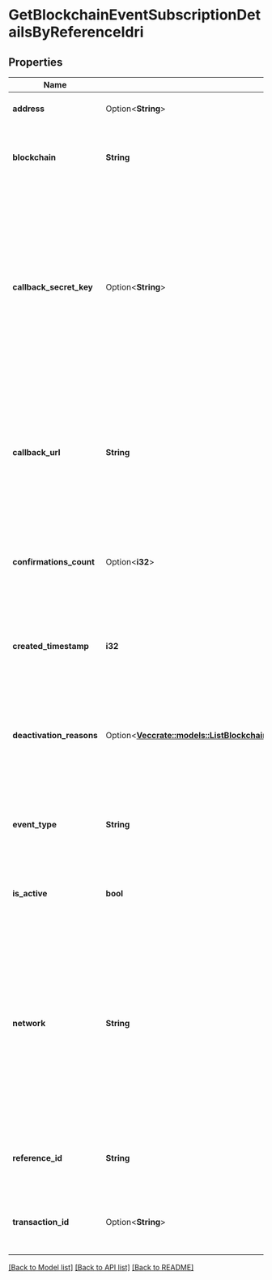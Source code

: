 # GetBlockchainEventSubscriptionDetailsByReferenceIdri

## Properties

Name | Type | Description | Notes
------------ | ------------- | ------------- | -------------
**address** | Option<**String**> | Represents the address of the transaction. | [optional]
**blockchain** | **String** | Represents the specific blockchain protocol name, e.g. Ethereum, Bitcoin, etc. | 
**callback_secret_key** | Option<**String**> | Represents the Secret Key value provided by the customer. This field is used for security purposes during the callback notification, in order to prove the sender of the callback as Crypto APIs. For more information please see our [Documentation](https://developers.cryptoapis.io/technical-documentation/general-information/callbacks#callback-security). | [optional]
**callback_url** | **String** | Represents the URL that is set by the customer where the callback will be received at. The callback notification will be received only if and when the event occurs. | 
**confirmations_count** | Option<**i32**> | Represents the number of confirmations, i.e. the amount of blocks that have been built on top of this block. | [optional]
**created_timestamp** | **i32** | Defines the specific time/date when the subscription was created in Unix Timestamp. | 
**deactivation_reasons** | Option<[**Vec<crate::models::ListBlockchainEventsSubscriptionsRiDeactivationReasons>**](ListBlockchainEventsSubscriptionsRI_deactivationReasons.md)> | Represents the deactivation reason details, available when a blockchain event subscription has status isActive - false. | [optional]
**event_type** | **String** | Defines the type of the specific event available for the customer to subscribe to for callback notification. | 
**is_active** | **bool** | Defines whether the subscription is active or not. Set as boolean. | 
**network** | **String** | Represents the name of the blockchain network used; blockchain networks are usually identical as technology and software, but they differ in data, e.g. - \"mainnet\" is the live network with actual data while networks like \"testnet\", \"ropsten\" are test networks. | 
**reference_id** | **String** | Represents a unique ID used to reference the specific callback subscription. | 
**transaction_id** | Option<**String**> | Represents the unique identification string that defines the transaction. | [optional]

[[Back to Model list]](../README.md#documentation-for-models) [[Back to API list]](../README.md#documentation-for-api-endpoints) [[Back to README]](../README.md)



